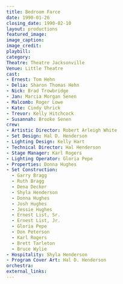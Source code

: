 ```yaml
---
title: Bedroom Farce
date: 1990-01-26
closing_date: 1990-02-10
layout: productions
featured_image:
image_caption:
image_credit:
playbill:
category:
Theatre: Theatre Jacksonville
Venue: Little Theatre
cast:
- Ernest: Tom Hehn
- Delia: Sharon Thomas Hehn
- Nick: Brad Trowbridge
- Jan: Marcia Morgan Senen
- Malcomb: Roger Lowe
- Kate: Cindy Uhrick
- Trevor: Kelly Hitchcock
- Susannah: Brooke Senen
crew:
- Artistic Director: Robert Arleigh White
- Set Design: Hal D. Henderson
- Lighting Design: Kelly Hart
- Technical Director: Hal Henderson
- Stage Manager: Karl Rogers
- Lighting Operator: Gloria Pepe
- Properties: Donna Hughes
- Set Construction:
  - Garry Bragg
  - Ruth Bragg
  - Dena Decker
  - Shyla Henderson
  - Donna Hughes
  - Josh Hughes
  - Jessie Hughes
  - Ernest List, Sr.
  - Ernest List, Jr.
  - Gloria Pepe
  - Don Peterson
  - Karl Rogers
  - Brett Tarleton
  - Bruce Wylie
- Hospitality: Shyla Henderson
- Program Cover Art: Hal D. Henderson
orchestra:
external_links:
---
```


